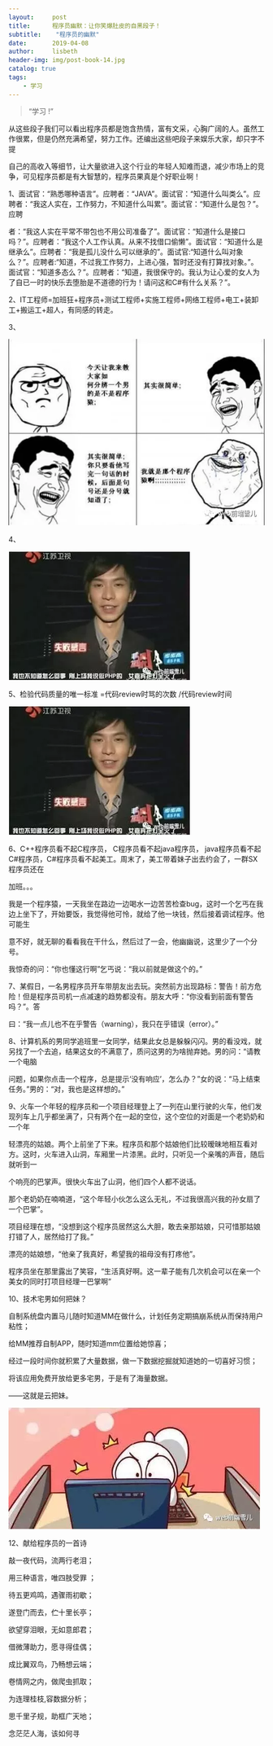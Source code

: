 ```yaml
---
layout:     post
title:      程序员幽默：让你笑爆肚皮的自黑段子！
subtitle:    "程序员的幽默"
date:       2019-04-08
author:     lisbeth
header-img: img/post-book-14.jpg
catalog: true
tags:
    - 学习
---
```


> “学习 !”


  从这些段子我们可以看出程序员都是饱含热情，富有文采，心胸广阔的人。虽然工作很累，但是仍然充满希望，努力工作。还编出这些吧段子来娱乐大家，却只字不提
  
 自己的高收入等细节，让大量欲进入这个行业的年轻人知难而退，减少市场上的竞争，可见程序员都是有大智慧的，程序员果真是个好职业啊！


1、面试官：“熟悉哪种语言”。应聘者：“JAVA”。面试官：“知道什么叫类么”。应聘者：“我这人实在，工作努力，不知道什么叫累”。面试官：“知道什么是包？”。应聘

者：“我这人实在平常不带包也不用公司准备了”。面试官：“知道什么是接口吗？”。应聘者：“我这个人工作认真。从来不找借口偷懒”。面试官：“知道什么是继承么”。应聘者：“我是孤儿没什么可以继承的”。面试官:“知道什么叫对象么？”。应聘者:“知道，不过我工作努力，上进心强，暂时还没有打算找对象。”。面试官：“知道多态么？”。应聘者：“知道，我很保守的。我认为让心爱的女人为了自已一时的快乐去堕胎是不道德的行为！请问这和C#有什么关系？”。

2、IT工程师=加班狂+程序员+测试工程师+实施工程师+网络工程师+电工+装卸工+搬运工+超人，有同感的转走。

3、

![图0：程序员幽默：让你笑爆肚皮的自黑段子！](https://github.com/lisbeth0720/lisbeth0720.github.io/blob/master/img/post-2019-04-08.webp)

4、

![图1：程序员幽默：让你笑爆肚皮的自黑段子！](https://github.com/lisbeth0720/lisbeth0720.github.io/blob/master/img/2019-0408-01.webp)


5、检验代码质量的唯一标准 =代码review时骂的次数 /代码review时间

![图2：程序员幽默：让你笑爆肚皮的自黑段子！](https://github.com/lisbeth0720/lisbeth0720.github.io/blob/master/img/2019-0408-02.webp)


6、C++程序员看不起C程序员， C程序员看不起java程序员， java程序员看不起C#程序员，C#程序员看不起美工。周末了，美工带着妹子出去约会了，一群SX程序员还在

加班。。。

我是一个程序猿，一天我坐在路边一边喝水一边苦苦检查bug，这时一个乞丐在我边上坐下了，开始要饭，我觉得他可怜，就给了他一块钱，然后接着调试程序。他可能生

意不好，就无聊的看看我在干什么，然后过了一会，他幽幽说，这里少了一个分号。

我惊奇的问：“你也懂这行啊”乞丐说：“我以前就是做这个的。”

7、某假日，一名男程序员开车带朋友出去玩。突然前方出现路标：警告！前方危险！但是程序员司机一点减速的趋势都没有。朋友大呼：“你没看到前面有警告吗？”。答

曰：“我一点儿也不在乎警告（warning），我只在乎错误（error）。”

8、计算机系的男同学追班里一女同学，结果此女总是躲躲闪闪。男的看没戏，就另找了一个去追，结果这女的不满意了，质问这男的为啥抛弃她。男的问：“请教一个电脑

问题，如果你点击一个程序，总是提示‘没有响应’，怎么办？”女的说：“马上结束任务。”男的：“对，我也是这样想的。”

9、火车一个年轻的程序员和一个项目经理登上了一列在山里行驶的火车，他们发现列车上几乎都坐满了，只有两个在一起的空位，这个空位的对面是一个老奶奶和一个年

轻漂亮的姑娘。两个上前坐了下来。程序员和那个姑娘他们比较暧昧地相互看对方。这时，火车进入山洞，车厢里一片漆黑。此时，只听见一个亲嘴的声音，随后就听到一

个响亮的巴掌声。很快火车出了山洞，他们四个人都不说话。

那个老奶奶在喃喃道，“这个年轻小伙怎么这么无礼，不过我很高兴我的孙女扇了一个巴掌”。

项目经理在想，“没想到这个程序员居然这么大胆，敢去亲那姑娘，只可惜那姑娘打错了人，居然给打了我。”

漂亮的姑娘想，“他亲了我真好，希望我的祖母没有打疼他”。

程序员坐在那里露出了笑容，“生活真好啊。这一辈子能有几次机会可以在亲一个美女的同时打项目经理一巴掌啊”

10、技术宅男如何把妹？

自制系统盘内置马儿随时知道MM在做什么，计划任务定期搞崩系统从而保持用户粘性；

给MM推荐自制APP，随时知道mm位置给她惊喜；

经过一段时间你就积累了大量数据，做一下数据挖掘就知道她的一切喜好习惯；

将该应用免费开放给更多宅男，于是有了海量数据。

——这就是云把妹。

![图3：程序员幽默：让你笑爆肚皮的自黑段子！](https://github.com/lisbeth0720/lisbeth0720.github.io/blob/master/img/2019-0408-03.webp)

12、献给程序员的一首诗

敲一夜代码，流两行老泪；

用三种语言，唯四肢受罪 ；

待五更鸡鸣，遇骤雨初歇；

遂登门而去，伫十里长亭；

欲望穿泪眼，无如意郎君；

借微薄助力，愿寻得佳偶；

成比翼双鸟，乃畅想云端；

卷情网之内，做爬虫抓取；

为连理桂枝,容数据分析；

思千里子规，助框广天地；

念茫茫人海，该如何寻
